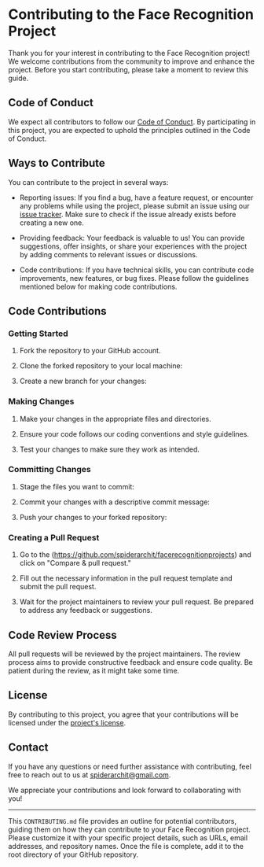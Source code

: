 # Contributing to the Face Recognition Project

Thank you for your interest in contributing to the Face Recognition project! We welcome contributions from the community to improve and enhance the project. Before you start contributing, please take a moment to review this guide.

## Code of Conduct

We expect all contributors to follow our [Code of Conduct](CODE_OF_CONDUCT.md). By participating in this project, you are expected to uphold the principles outlined in the Code of Conduct.

## Ways to Contribute

You can contribute to the project in several ways:

- Reporting issues: If you find a bug, have a feature request, or encounter any problems while using the project, please submit an issue using our [issue tracker](https://github.com/spiderarchit/facerecognitionproject/issues). Make sure to check if the issue already exists before creating a new one.

- Providing feedback: Your feedback is valuable to us! You can provide suggestions, offer insights, or share your experiences with the project by adding comments to relevant issues or discussions.

- Code contributions: If you have technical skills, you can contribute code improvements, new features, or bug fixes. Please follow the guidelines mentioned below for making code contributions.

## Code Contributions

### Getting Started

1. Fork the repository to your GitHub account.

2. Clone the forked repository to your local machine:


3. Create a new branch for your changes:


### Making Changes

1. Make your changes in the appropriate files and directories.

2. Ensure your code follows our coding conventions and style guidelines.

3. Test your changes to make sure they work as intended.

### Committing Changes

1. Stage the files you want to commit:

2. Commit your changes with a descriptive commit message:

3. Push your changes to your forked repository:


### Creating a Pull Request

1. Go to the (https://github.com/spiderarchit/facerecognitionprojects) and click on "Compare & pull request."

2. Fill out the necessary information in the pull request template and submit the pull request.

3. Wait for the project maintainers to review your pull request. Be prepared to address any feedback or suggestions.

## Code Review Process

All pull requests will be reviewed by the project maintainers. The review process aims to provide constructive feedback and ensure code quality. Be patient during the review, as it might take some time.

## License

By contributing to this project, you agree that your contributions will be licensed under the [project's license](LICENSE).

## Contact

If you have any questions or need further assistance with contributing, feel free to reach out to us at [spiderarchit@gmail.com](mailto:spiderarchit@gmail.com).

We appreciate your contributions and look forward to collaborating with you!

---

This `CONTRIBUTING.md` file provides an outline for potential contributors, guiding them on how they can contribute to your Face Recognition project. Please customize it with your specific project details, such as URLs, email addresses, and repository names. Once the file is complete, add it to the root directory of your GitHub repository.





